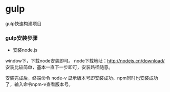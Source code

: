 # gulp
gulp快速构建项目

### gulp安装步骤

* 安装node.js

window下，下载node安装即可。 node下载地址：http://nodejs.cn/download/ 安装比较简单，基本一直下一步即可，安装路径随意。

安装完成后，终端命令 node-v 显示版本号即安装成功。npm同时也安装成功了，输入命令npm-v查看版本号。

